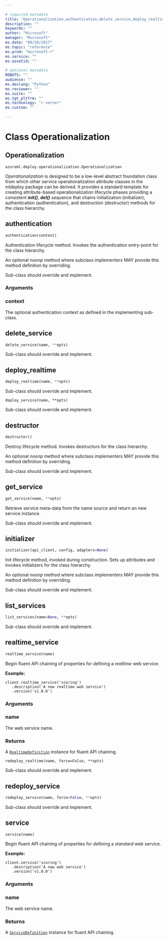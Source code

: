 ```yaml
--- 
 
# required metadata 
title: "Operationalization,authentication,delete_service,deploy_realtime,deploy_service,destructor,get_service,initializer,list_services,realtime_service,redeploy_realtime,redeploy_service,service: from azureml-model-management-sdk – Machine Learning Server | Microsoft Docs" 
description: "" 
keywords: "" 
author: "Microsoft" 
manager: "Microsoft" 
ms.date: "09/20/2017" 
ms.topic: "reference" 
ms.prod: "microsoft-r" 
ms.service: "" 
ms.assetid: "" 
 
# optional metadata 
ROBOTS: "" 
audience: "" 
ms.devlang: "Python" 
ms.reviewer: "" 
ms.suite: "" 
ms.tgt_pltfrm: "" 
ms.technology: "r-server" 
ms.custom: "" 
 
---
```


# Class Operationalization


## Operationalization



```
azureml.deploy.operationalization.Operationalization
```




*Operationalization* is designed to be a low-level abstract foundation class
from which other service operationalization attribute classes in the
*mldeploy* package can be derived. It provides a standard template for
creating attribute-based operationalization lifecycle phases providing a
consistent  *__init()__*, *__del()__* sequence that chains initialization
(initializer), authentication (authentication), and destruction (destructor)
methods for the class hierarchy.



## authentication

```python
authentication(context)
```




Authentication lifecycle method. Invokes the authentication entry-point
for the class hierarchy.

An optional _noonp_ method where subclass implementers MAY provide this
method definition by overriding.

Sub-class should override and implement.


### Arguments


### context

The optional authentication context as defined in the
implementing sub-class.



## delete_service

```python
delete_service(name, **opts)
```




Sub-class should override and implement.



## deploy_realtime

```python
deploy_realtime(name, **opts)
```




Sub-class should override and implement.



```
deploy_service(name, **opts)
```




Sub-class should override and implement.



## destructor

```python
destructor()
```




Destroy lifecycle method. Invokes destructors for the class hierarchy.

An optional _noonp_ method where subclass implementers MAY provide this
method definition by overriding.

Sub-class should override and implement.



## get_service

```python
get_service(name, **opts)
```




Retrieve service meta-data from the name source and return an new
service instance.

Sub-class should override and implement.



## initializer

```python
initializer(api_client, config, adapters=None)
```




Init lifecycle method, invoked during construction. Sets up attributes
and invokes initializers for the class hierarchy.

An optional _noonp_ method where subclass implementers MAY provide this
method definition by overriding.

Sub-class should override and implement.



## list_services

```python
list_services(name=None, **opts)
```




Sub-class should override and implement.



## realtime_service

```python
realtime_service(name)
```




Begin fluent API chaining of properties for defining a *realtime* web
service.

**Example:**



```
client.realtime_service('scoring')
   .description('A new realtime web service')
   .version('v1.0.0')
```



### Arguments


### name

The web service name.


### Returns

A [`RealtimeDefinition`](realtime-definition#realtimedefinition) instance for fluent API
chaining.



```
redeploy_realtime(name, force=False, **opts)
```




Sub-class should override and implement.



## redeploy_service

```python
redeploy_service(name, force=False, **opts)
```




Sub-class should override and implement.



## service

```python
service(name)
```




Begin fluent API chaining of properties for defining a *standard* web
service.

**Example:**



```
client.service('scoring')
   .description('A new web service')
   .version('v1.0.0')
```



### Arguments


### name

The web service name.


### Returns

A [`ServiceDefinition`](service-definition#servicedefinition) instance for fluent API
chaining.
